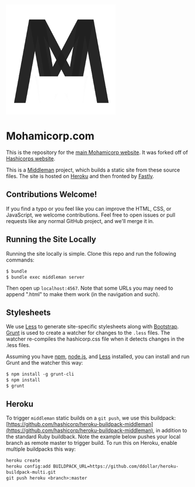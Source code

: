![Mohamicorp](source/images/mohamicorp-black-large.png)

# Mohamicorp.com

This is the repository for the [main Mohamicorp website](http://www.mohamicorp.com).
It was forked off of [Hashicorps website](http://www.hashicorp.com).


This is a [Middleman](http://middlemanapp.com) project, which builds a static
site from these source files. The site is hosted on [Heroku](http://heroku.com)
and then fronted by [Fastly](http://fastly.com).

## Contributions Welcome!

If you find a typo or you feel like you can improve the HTML, CSS, or
JavaScript, we welcome contributions. Feel free to open issues or pull
requests like any normal GitHub project, and we'll merge it in.

## Running the Site Locally

Running the site locally is simple. Clone this repo and run the following
commands:

```
$ bundle
$ bundle exec middleman server
```

Then open up `localhost:4567`. Note that some URLs you may need to append
".html" to make them work (in the navigation and such).

## Stylesheets

We use [Less](http://lesscss.org) to generate site-specific stylesheets along
with [Bootstrap](http://getbootstrap.com). [Grunt](http://gruntjs.com)
is used to create a watcher for changes to the `.less` files.  The
watcher re-compiles the hashicorp.css file when it detects changes in
the .less files.

Assuming you have [npm](http://npmjs.com),
[node.js](http://node.js), and [Less](http://lesscss.org) installed, you can install and run Grunt
and the watcher this way:

```
$ npm install -g grunt-cli
$ npm install
$ grunt
```

## Heroku

To trigger `middleman` static builds on a `git push`, we use this
buildpack:
[https://github.com/hashicorp/heroku-buildpack-middleman](https://github.com/hashicorp/heroku-buildpack-middleman), in addition to the standard Ruby buildback.  Note the example below pushes your local
branch as remote master to trigger build.  To run this on Heroku,
enable multiple buildpacks this way:

```
heroku create
heroku config:add BUILDPACK_URL=https://github.com/ddollar/heroku-buildpack-multi.git
git push heroku <branch>:master
```
